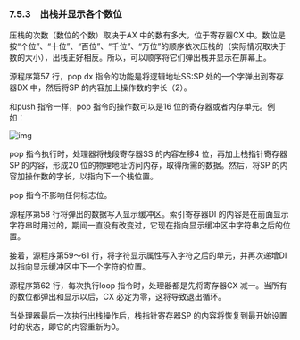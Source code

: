 ### 7.5.3　出栈并显示各个数位

压栈的次数（数位的个数）取决于AX 中的数有多大，位于寄存器CX 中。数位是按“个位”、“十位”、“百位”、“千位”、“万位”的顺序依次压栈的（实际情况取决于数的大小），出栈正好相反。所以，可以顺序将它们弹出栈并显示在屏幕上。

源程序第57 行，pop dx 指令的功能是将逻辑地址SS:SP 处的一个字弹出到寄存器DX 中，然后将SP 的内容加上操作数的字长（2）。

和push 指令一样，pop 指令的操作数可以是16 位的寄存器或者内存单元。例如：

![img](../0-Assets/Epubook/x86汇编语言从实模式到保护模式_李忠_等_Z_Library/images/00211.jpeg)

pop 指令执行时，处理器将栈段寄存器SS 的内容左移4 位，再加上栈指针寄存器SP 的内容，形成20 位的物理地址访问内存，取得所需的数据。然后，将SP 的内容加操作数的字长，以指向下一个栈位置。

pop 指令不影响任何标志位。

源程序第58 行将弹出的数据写入显示缓冲区。索引寄存器DI 的内容是在前面显示字符串时用过的，期间一直没有改变过，它现在指向显示缓冲区中字符串之后的位置。

接着，源程序第59～61 行，将字符显示属性写入字符之后的单元，并再次递增DI 以指向显示缓冲区中下一个字符的位置。

源程序第62 行，每次执行loop 指令时，处理器都是先将寄存器CX 减一。当所有的数位都弹出和显示以后，CX 必定为零，这将导致退出循环。

当处理器最后一次执行出栈操作后，栈指针寄存器SP 的内容将恢复到最开始设置时的状态，即它的内容重新为0。